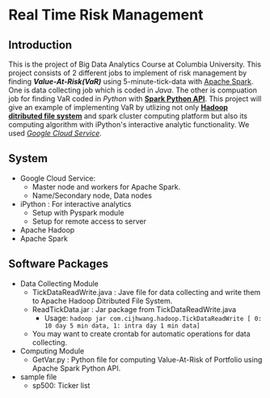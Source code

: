 Real Time Risk Management
================
Introduction
------------
This is the project of Big Data Analytics Course at Columbia University.
This project consists of 2 different jobs to implement of risk management by finding **_Value-At-Risk(VaR)_** using 5-minute-tick-data with [Apache Spark][1]. One is data collecting job which is coded in _Java_. The other is compuation job for finding VaR coded in _Python_ with [**Spark Python API**][2]. This project will give an example of implementing VaR by utlizing not only [**Hadoop ditributed file system**][4] and spark cluster computing platform but also its computing algorithm with iPython's interactive analytic functionality. We used [*Google Cloud Service*][3].

[1]: http://spark.apache.org
[2]: http://spark.apache.org/docs/1.0.2/api/python/index.html
[3]: https://cloud.google.com
[4]: https://hadoop.apache.org


System
------
- Google Cloud Service: 
  - Master node and workers for Apache Spark.
  - Name/Secondary node, Data nodes
- iPython : For interactive analytics
  - Setup with Pyspark module
  - Setup for remote access to server
- Apache Hadoop
- Apache Spark


Software Packages
-----------------
- Data Collecting Module
  - TickDataReadWrite.java : Jave file for data collecting and write them to Apache Hadoop Ditributed File System.
  - ReadTickData.jar : Jar package from TickDataReadWrite.java
    - Usage:
  `hadoop jar com.cijhwang.hadoop.TickDataReadWrite [ 0: 10 day 5 min data, 1: intra day 1 min data]`
  - You may want to create crontab for automatic operations for data collecting.
- Computing Module
  - GetVar.py : Python file for computing Value-At-Risk of Portfolio using Apache Spark Python API.
- sample file
  - sp500: Ticker list






